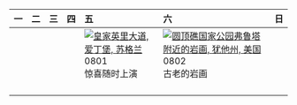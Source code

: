 | 一   | 二   | 三   | 四   | 五                                                                                                                                                                                              | 六                                                                                                                                                                                                         | 日   |
|:----|:----|:----|:----|:-----------------------------------------------------------------------------------------------------------------------------------------------------------------------------------------------|:----------------------------------------------------------------------------------------------------------------------------------------------------------------------------------------------------------|:----|
|     |     |     |     | [![](https://www.bing.com/th?id=OHR.EdinburghFringe_ZH-CN5243292664_320x240.jpg "皇家英里大道, 爱丁堡, 苏格兰")](https://www.bing.com/th?id=OHR.EdinburghFringe_ZH-CN5243292664_UHD.jpg)<br>0801<br>惊喜随时上演 | [![](https://www.bing.com/th?id=OHR.FruitaPetroglyphs_ZH-CN5423905955_320x240.jpg "圆顶礁国家公园弗鲁塔附近的岩画, 犹他州, 美国")](https://www.bing.com/th?id=OHR.FruitaPetroglyphs_ZH-CN5423905955_UHD.jpg)<br>0802<br>古老的岩画 |     |
|     |     |     |     |                                                                                                                                                                                                |                                                                                                                                                                                                           |     |
|     |     |     |     |                                                                                                                                                                                                |                                                                                                                                                                                                           |     |
|     |     |     |     |                                                                                                                                                                                                |                                                                                                                                                                                                           |     |
|     |     |     |     |                                                                                                                                                                                                |                                                                                                                                                                                                           |     |